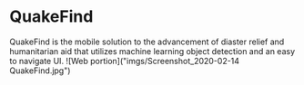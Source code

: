 # QuakeFind
QuakeFind is the mobile solution to the advancement of diaster relief and humanitarian aid that utilizes machine learning object detection and an easy to navigate UI. 
![Web portion]("imgs/Screenshot_2020-02-14 QuakeFind.jpg")
